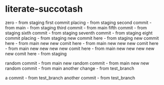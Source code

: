 # literate-succotash

zero - from staging
first commit placing - from staging
second commit - from main - from staging
third commit - from main
fifth commit - from staging
sixth commit - from staging
seventh commit - from staging
eight commit placing - from staging
new commit here - from staging
new commit here - from main
new new comit here - from main
new new new comit here - from main
new new new new comit here - from main
new new new new new comit here - from staging


random commit - from main
new random commit - from main
new new random commit - from main
another change - from test_branch

a commit - from test_branch
another commit - from test_branch